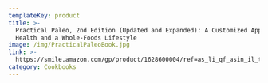 ```yaml
---
templateKey: product
title: >-
  Practical Paleo, 2nd Edition (Updated and Expanded): A Customized Approach to
  Health and a Whole-Foods Lifestyle
image: /img/PracticalPaleoBook.jpg
link: >-
  https://smile.amazon.com/gp/product/1628600004/ref=as_li_qf_asin_il_tl?ie=UTF8&tag=boisewgw-20&creative=9325&linkCode=as2&creativeASIN=1628600004&linkId=13c39586113950110d9367766c331b6e
category: Cookbooks
---
```

